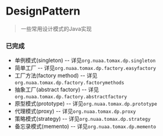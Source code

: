 # DesignPattern

> 一些常用设计模式的Java实现

### 已完成

+ 单例模式(singleton) -- 详见`org.nuaa.tomax.dp.singleton`
+ 简单工厂 -- 详见`org.nuaa.tomax.dp.factory.easyfactory`
+ 工厂方法(factory method) -- 详见`org.nuaa.tomax.dp.factory.factorymethods`
+ 抽象工厂(abstract factory) -- 详见`org.nuaa.tomax.dp.factory.abstractfactory`
+ 原型模式(prototype) -- 详见`org.nuaa.tomax.dp.prototype`
+ 代理模式(proxy) -- 详见`org.nuaa.tomax.dp.proxy`
+ 策略模式(strategy) -- 详见`org.nuaa.tomax.dp.strategy`
+ 备忘录模式(memento) -- 详见`org.nuaa.tomax.dp.memento`
